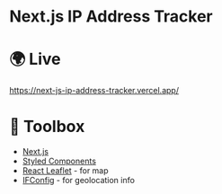 # Next.js IP Address Tracker

# 🌍 Live

https://next-js-ip-address-tracker.vercel.app/

# 🧰 Toolbox

- [Next.js](https://nextjs.org)
- [Styled Components](https://styled-components.com/)
- [React Leaflet](https://react-leaflet.js.org/) - for map
- [IFConfig](https://ifconfig.co/) - for geolocation info
